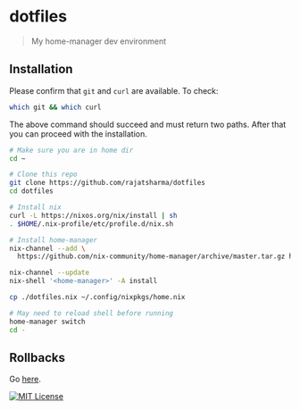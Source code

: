 # dotfiles

> My home-manager dev environment

## Installation

Please confirm that `git` and `curl` are available. To check:

```sh
which git && which curl
```

The above command should succeed and must return two paths. After that you can proceed with the installation.

```sh
# Make sure you are in home dir
cd ~

# Clone this repo
git clone https://github.com/rajatsharma/dotfiles
cd dotfiles

# Install nix
curl -L https://nixos.org/nix/install | sh
. $HOME/.nix-profile/etc/profile.d/nix.sh

# Install home-manager
nix-channel --add \
  https://github.com/nix-community/home-manager/archive/master.tar.gz home-manager

nix-channel --update
nix-shell '<home-manager>' -A install

cp ./dotfiles.nix ~/.config/nixpkgs/home.nix

# May need to reload shell before running
home-manager switch
cd -
```

## Rollbacks

Go [here](https://github.com/nix-community/home-manager#rollbacks).

[![MIT License](https://img.shields.io/badge/license-MIT-black.svg?style=flat-square)](/LICENSE)
